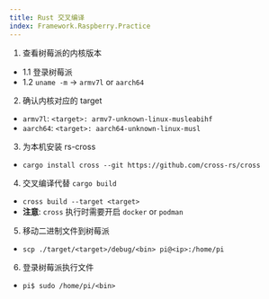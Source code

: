 ```yaml
---
title: Rust 交叉编译
index: Framework.Raspberry.Practice
---
```


1. 查看树莓派的内核版本
  - 1.1 登录树莓派
  - 1.2 `uname -m` -> `armv7l` or `aarch64`

2. 确认内核对应的 target
  - `armv7l`: `<target>: armv7-unknown-linux-musleabihf`
  - `aarch64`: `<target>: aarch64-unknown-linux-musl`

3. 为本机安装 rs-cross
  - `cargo install cross --git https://github.com/cross-rs/cross`

4. 交叉编译代替 `cargo build`
  - `cross build --target <target>`
  - **注意**: `cross` 执行时需要开启 `docker` or `podman` 

5. 移动二进制文件到树莓派
  - `scp ./target/<target>/debug/<bin> pi@<ip>:/home/pi`

6. 登录树莓派执行文件
  - `pi$ sudo /home/pi/<bin>`
